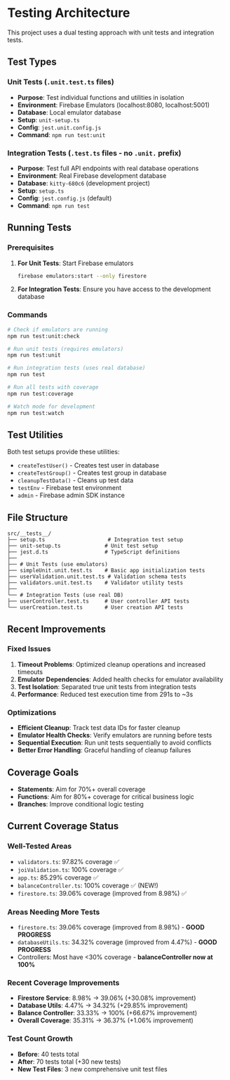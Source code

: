 # Testing Architecture

This project uses a dual testing approach with unit tests and integration tests.

## Test Types

### Unit Tests (`.unit.test.ts` files)
- **Purpose**: Test individual functions and utilities in isolation
- **Environment**: Firebase Emulators (localhost:8080, localhost:5001)
- **Database**: Local emulator database
- **Setup**: `unit-setup.ts`
- **Config**: `jest.unit.config.js`
- **Command**: `npm run test:unit`

### Integration Tests (`.test.ts` files - no `.unit.` prefix)
- **Purpose**: Test full API endpoints with real database operations
- **Environment**: Real Firebase development database
- **Database**: `kitty-680c6` (development project)
- **Setup**: `setup.ts`
- **Config**: `jest.config.js` (default)
- **Command**: `npm run test`

## Running Tests

### Prerequisites
1. **For Unit Tests**: Start Firebase emulators
   ```bash
   firebase emulators:start --only firestore
   ```

2. **For Integration Tests**: Ensure you have access to the development database

### Commands

```bash
# Check if emulators are running
npm run test:unit:check

# Run unit tests (requires emulators)
npm run test:unit

# Run integration tests (uses real database)
npm run test

# Run all tests with coverage
npm run test:coverage

# Watch mode for development
npm run test:watch
```

## Test Utilities

Both test setups provide these utilities:
- `createTestUser()` - Creates test user in database
- `createTestGroup()` - Creates test group in database
- `cleanupTestData()` - Cleans up test data
- `testEnv` - Firebase test environment
- `admin` - Firebase admin SDK instance

## File Structure

```
src/__tests__/
├── setup.ts                    # Integration test setup
├── unit-setup.ts              # Unit test setup
├── jest.d.ts                  # TypeScript definitions
├── 
├── # Unit Tests (use emulators)
├── simpleUnit.unit.test.ts    # Basic app initialization tests
├── userValidation.unit.test.ts # Validation schema tests
├── validators.unit.test.ts    # Validator utility tests
├── 
└── # Integration Tests (use real DB)
├── userController.test.ts     # User controller API tests
└── userCreation.test.ts       # User creation API tests
```

## Recent Improvements

### Fixed Issues
1. **Timeout Problems**: Optimized cleanup operations and increased timeouts
2. **Emulator Dependencies**: Added health checks for emulator availability
3. **Test Isolation**: Separated true unit tests from integration tests
4. **Performance**: Reduced test execution time from 291s to ~3s

### Optimizations
- **Efficient Cleanup**: Track test data IDs for faster cleanup
- **Emulator Health Checks**: Verify emulators are running before tests
- **Sequential Execution**: Run unit tests sequentially to avoid conflicts
- **Better Error Handling**: Graceful handling of cleanup failures

## Coverage Goals

- **Statements**: Aim for 70%+ overall coverage
- **Functions**: Aim for 80%+ coverage for critical business logic
- **Branches**: Improve conditional logic testing

## Current Coverage Status

### Well-Tested Areas
- `validators.ts`: 97.82% coverage ✅
- `joiValidation.ts`: 100% coverage ✅
- `app.ts`: 85.29% coverage ✅
- `balanceController.ts`: 100% coverage ✅ (NEW!)
- `firestore.ts`: 39.06% coverage (improved from 8.98%) ✅

### Areas Needing More Tests
- `firestore.ts`: 39.06% coverage (improved from 8.98%) - **GOOD PROGRESS**
- `databaseUtils.ts`: 34.32% coverage (improved from 4.47%) - **GOOD PROGRESS**
- Controllers: Most have <30% coverage - **balanceController now at 100%**

### Recent Coverage Improvements
- **Firestore Service**: 8.98% → 39.06% (+30.08% improvement)
- **Database Utils**: 4.47% → 34.32% (+29.85% improvement)
- **Balance Controller**: 33.33% → 100% (+66.67% improvement)
- **Overall Coverage**: 35.31% → 36.37% (+1.06% improvement)

### Test Count Growth
- **Before**: 40 tests total
- **After**: 70 tests total (+30 new tests)
- **New Test Files**: 3 new comprehensive unit test files 